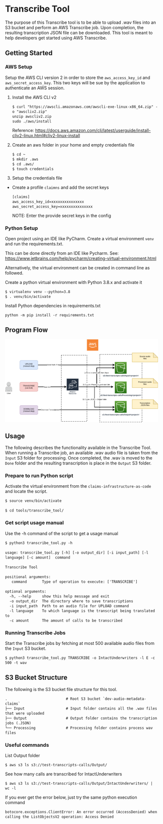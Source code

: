 # Transcribe Tool

The purpose of this Transcribe tool is to be able to upload .wav files into an S3 bucket and perform an AWS Transcribe job.  Upon completion, the resulting transcription JSON file can be downloaded.  This tool is meant to help developers get started using AWS Transcribe.

## Getting Started

### AWS Setup

Setup the AWS CLI version 2 in order to store the `aws_access_key_id` and `aws_secret_access_key`.  This two keys will be sue by the application to authenticate an AWS session.

1. Install the AWS CLI v2
    ```
    $ curl "https://awscli.amazonaws.com/awscli-exe-linux-x86_64.zip" -o "awscliv2.zip"
    unzip awscliv2.zip
    sudo ./aws/install
    ```
    Reference: https://docs.aws.amazon.com/cli/latest/userguide/install-cliv2-linux.html#cliv2-linux-install

2. Create an aws folder in your home and empty credentials file
    ```
    $ cd ~
    $ mkdir .aws
    $ cd .aws/
    $ touch credentials
    ```
3. Setup the credentials file
- Create a profile `claimns` and add the secret keys
    ```
    [claims]
    aws_access_key_id=xxxxxxxxxxxxxxx
    aws_secret_access_key=xxxxxxxxxxxxxxx
    ```
  NOTE: Enter the provide secret keys in the config



### Python Setup

Open project using an IDE like PyCharm.  Create a virtual environment `venv` and run the requirements.txt.

This can be done directly from an IDE like Pycharm.  See: https://www.jetbrains.com/help/pycharm/creating-virtual-environment.html

Alternatively, the virtual environment can be created in command line as followed.

Create a python virtual environment with Python 3.8.x and activate it
```
$ virtualenv venv --python=3.8
$ . venv/bin/activate
```

Install Python dependencies in requirements.txt
```
python -m pip install -r requirements.txt
```

## Program Flow
![program_flow](https://github.com/abogutalan/transcribe-tool/blob/master/tanscribe_process.png)

## Usage

The following describes the functionality available in the Transcribe Tool. When running a Transcribe job, an available .wav audio file is taken from the `Input` S3 folder for processing.  Once completed, the .wav is moved to the `Done` folder and the resulting transcription is place in the `Output` S3 folder. 

### Prepare to run Python script

Activate the virtual environment from the `claims-infrastructure-as-code` and locate the script.
```
$ source venv/bin/activate

$ cd tools/transcribe_tool/ 
```

### Get script usage manual

Use the -h command of the script to get a usage manual
```
$ python3 transcribe_tool.py -h

usage: transcribe_tool.py [-h] [-o output_dir] [-i input_path] [-l language] [-c amount]  command

Transcribe Tool

positional arguments:
   command       Type of operation to execute: ['TRANSCRIBE']

optional arguments:
  -h, --help     show this help message and exit
  -o output_dir  The directory where to save transcriptions
  -i input_path  Path to an audio file for UPLOAD command
  -l language    To which language is the transcript being translated to
  -c amount      The amount of calls to be transcribed

```



### Running Transcribe Jobs

Start the Transcribe jobs by fetching at most 500 available audio files from the `Input` S3 bucket.
```
$ python3 transcribe_tool.py TRANSCRIBE -o IntactUnderwriters -l E -c 500 -t wav
```


## S3 Bucket Structure

The following is the S3 bucket file structure for this tool.

    .                           # Root S3 bucket `dev-audio-metadata-claims`
    ├── Input                   # Input folder contains all the .wav files that were uploaded
    ├── Output                  # Output folder contains the transcription jobs (.JSON)
    └── Processing              # Processing folder contains process wav files

### Useful commands

List Output folder
```
$ aws s3 ls s3://test-transcripts-calls/Output/
```

See how many calls are transcribed for IntactUnderwriters
```
$ aws s3 ls s3://test-transcripts-calls/Output/IntactUnderwriters/ | wc -l
```

If you ever get the error below, just try the same python execution command
```
botocore.exceptions.ClientError: An error occurred (AccessDenied) when calling the ListObjectsV2 operation: Access Denied
```
